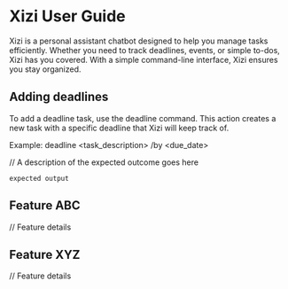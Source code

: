 # Xizi User Guide

Xizi is a personal assistant chatbot designed to help you manage tasks efficiently. Whether you need to track deadlines, events, or simple to-dos, Xizi has you covered. With a simple command-line interface, Xizi ensures you stay organized.

## Adding deadlines

To add a deadline task, use the deadline command. This action creates a new task with a specific deadline that Xizi will keep track of.

Example: deadline <task_description> /by <due_date>

// A description of the expected outcome goes here

```
expected output
```

## Feature ABC

// Feature details


## Feature XYZ

// Feature details